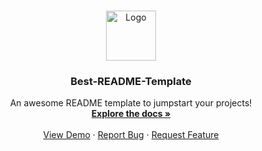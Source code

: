 <br />
<p align="center">
  <a href="https://github.com/ojota-dev/soundcloud-downloader">
    <img src="https://images.vexels.com/media/users/3/137412/isolated/preview/1802b9d8ce3c819eebe90a86bbb61077-soundcloud-icon-logo-by-vexels.png" alt="Logo" width="80" height="80">
  </a>

  <h3 align="center">Best-README-Template</h3>

  <p align="center">
    An awesome README template to jumpstart your projects!
    <br />
    <a href="https://github.com/othneildrew/Best-README-Template"><strong>Explore the docs »</strong></a>
    <br />
    <br />
    <a href="https://github.com/othneildrew/Best-README-Template">View Demo</a>
    ·
    <a href="https://github.com/othneildrew/Best-README-Template/issues">Report Bug</a>
    ·
    <a href="https://github.com/othneildrew/Best-README-Template/issues">Request Feature</a>
  </p>
</p>

